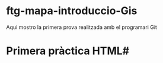 # ftg-mapa-introduccio-Gis
Aqui mostro la primera prova realitzada amb el programari Git
# Primera pràctica HTML#

